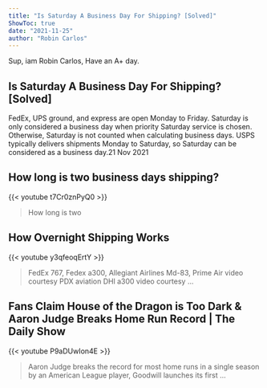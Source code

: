```yaml
---
title: "Is Saturday A Business Day For Shipping? [Solved]"
ShowToc: true 
date: "2021-11-25"
author: "Robin Carlos" 
---
```


Sup, iam Robin Carlos, Have an A+ day.
## Is Saturday A Business Day For Shipping? [Solved]
FedEx, UPS ground, and express are open Monday to Friday. Saturday is only considered a business day when priority Saturday service is chosen. Otherwise, Saturday is not counted when calculating business days. USPS typically delivers shipments Monday to Saturday, so Saturday can be considered as a business day.21 Nov 2021

## How long is two business days shipping?
{{< youtube t7Cr0znPyQ0 >}}
>How long is two 

## How Overnight Shipping Works
{{< youtube y3qfeoqErtY >}}
>FedEx 767, Fedex a300, Allegiant Airlines Md-83, Prime Air video courtesy PDX aviation DHl a300 video courtesy ...

## Fans Claim House of the Dragon is Too Dark & Aaron Judge Breaks Home Run Record | The Daily Show
{{< youtube P9aDUwIon4E >}}
>Aaron Judge breaks the record for most home runs in a single season by an American League player, Goodwill launches its first ...

